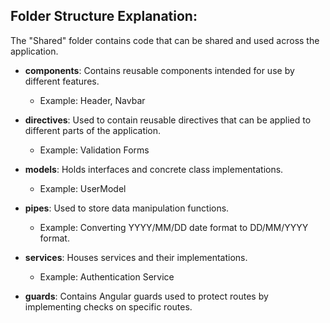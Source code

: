 ## Folder Structure Explanation:

The "Shared" folder contains code that can be shared and used across the application.

- **components**: Contains reusable components intended for use by different features.
  - Example: Header, Navbar

- **directives**: Used to contain reusable directives that can be applied to different parts of the application.
  - Example: Validation Forms

- **models**: Holds interfaces and concrete class implementations.
  - Example: UserModel

- **pipes**: Used to store data manipulation functions.
  - Example: Converting YYYY/MM/DD date format to DD/MM/YYYY format.

- **services**: Houses services and their implementations.
  - Example: Authentication Service

- **guards**: Contains Angular guards used to protect routes by implementing checks on specific routes.
